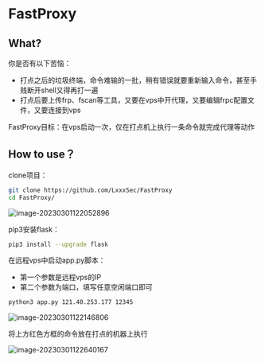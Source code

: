 # FastProxy

## What?

你是否有以下苦恼：

-   打点之后的垃圾终端，命令难输的一批，稍有错误就要重新输入命令，甚至手贱断开shell又得再打一遍
-   打点后要上传frp、fscan等工具，又要在vps中开代理，又要编辑frpc配置文件，又要连接到vps

FastProxy目标：在vps启动一次，仅在打点机上执行一条命令就完成代理等动作

## How to use？

clone项目：

```sh
git clone https://github.com/LxxxSec/FastProxy
cd FastProxy/
```

![image-20230301122052896](https://lxxx-markdown.oss-cn-beijing.aliyuncs.com/pictures/202303011220090.png)

pip3安装flask：

```sh
pip3 install --upgrade flask
```

在远程vps中启动app.py脚本：

-   第一个参数是远程vps的IP
-   第二个参数为端口，填写任意空闲端口即可

```sh
python3 app.py 121.40.253.177 12345
```

![image-20230301122146806](https://lxxx-markdown.oss-cn-beijing.aliyuncs.com/pictures/202303011221857.png)

将上方红色方框的命令放在打点的机器上执行

![image-20230301122640167](../../../Library/Application%20Support/typora-user-images/image-20230301122640167.png)